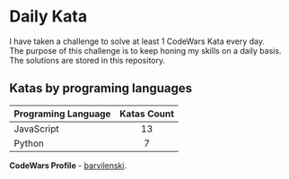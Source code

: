 # Daily Kata

I have taken a challenge to solve at least 1 CodeWars Kata every day.  
The purpose of this challenge is to keep honing my skills on a daily basis.  
The solutions are stored in this repository.

## Katas by programing languages

| Programing Language | Katas Count |
| ------------------- | :---------: |
| JavaScript          |          13 |
| Python              |           7 |


**CodeWars Profile** - [barvilenski](https://www.codewars.com/users/vbarv24).
